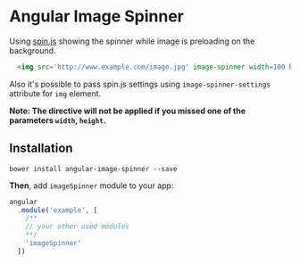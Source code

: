 # Angular Image Spinner

Using [spin.js](http://fgnass.github.com/spin.js) showing the spinner while
image is preloading on the background.

```html
  <img src='http://www.example.com/image.jpg' image-spinner width=100 height=200 />
```

Also it's possible to pass spin.js settings using ```image-spinner-settings```
attribute for ```img``` element.

**Note: The directive will not be applied if you missed one of the parameters `width`, `height`.**


## Installation

```
bower install angular-image-spinner --save
```

**Then**, add `imageSpinner` module to your app:

```javascript
angular
  .module('example', [
    /**
    // your other used modules
    **/
    'imageSpinner'
  ])
```

